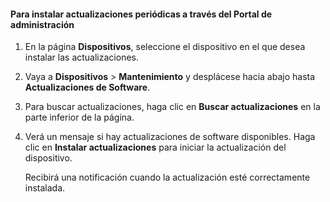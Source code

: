 
#### Para instalar actualizaciones periódicas a través del Portal de administración

1. En la página **Dispositivos**, seleccione el dispositivo en el que desea instalar las actualizaciones.

2. Vaya a **Dispositivos** > **Mantenimiento** y desplácese hacia abajo hasta **Actualizaciones de Software**.

3. Para buscar actualizaciones, haga clic en **Buscar actualizaciones** en la parte inferior de la página.

4. Verá un mensaje si hay actualizaciones de software disponibles. Haga clic en **Instalar actualizaciones** para iniciar la actualización del dispositivo.

    Recibirá una notificación cuando la actualización esté correctamente instalada.

<!---HONumber=August15_HO6-->